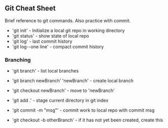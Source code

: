 ## Git Cheat Sheet

Brief reference to git commands. Also practice with commit.

* 'git init' - Initialize a local git repo in working directory
* 'git status' - show state of local repo
* 'git log' - last commit history
* 'git log--one line' - compact commit history

### Branching
* 'git branch' - list local branches
* 'git branch newBranch' 'newBranch' - create local branch
* 'git checkout newBranch' - move to 'newBranch'

* 'git add .' - stage current directory in git index
* 'git commit -m "msg"' - commit work to local repo with commit msg
* 'git checkout -b otherBranch' - if it has not yet been created, create this
